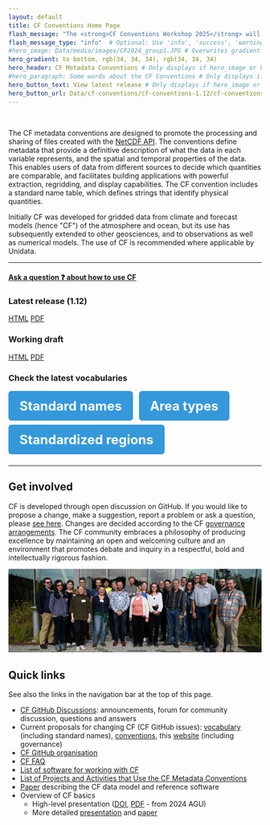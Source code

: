 ```yaml
---
layout: default
title: CF Conventions Home Page
flash_message: "The <strong>CF Conventions Workshop 2025</strong> will be hosted online from 22nd to 25th September. Register <a href='https://forms.gle/UJ6JCiaZzSGndvWu8' target='_blank'><strong>here</strong></a> and view the agenda <a href='https://cfconventions.org/Meetings/2025-Workshop.html' target='_blank'><strong>here</strong></a>."
flash_message_type: "info"  # Optional: Use 'info', 'success', 'warning', or 'error'
#hero_image: Data/media/images/CF2024_group1.JPG # Overwrites gradient if
hero_gradient: to bottom, rgb(34, 34, 34), rgb(34, 34, 34)
hero_header: CF Metadata Conventions # Only displays if hero_image or hero_gradient are provided
#hero_paragraph: Some words about the CF Conventions # Only displays if hero_image or hero_gradient are provided
hero_button_text: View latest release # Only displays if hero_image or hero_gradient are provided
hero_button_url: Data/cf-conventions/cf-conventions-1.12/cf-conventions.html # Only displays if hero_image or hero_gradient are provided
---
```


<br>

The CF metadata conventions are designed to promote the processing and sharing of files created with the [NetCDF API][api].
The conventions define metadata that provide a definitive description of what the data in each variable represents, and the spatial and temporal properties of the data.
This enables users of data from different sources to decide which quantities are comparable, and facilitates building applications with powerful extraction, regridding, and display capabilities.
The CF convention includes a standard name table, which defines strings that identify physical quantities.

Initially CF was developed for gridded data from climate and forecast models (hence "CF") of the atmosphere and ocean, but its use has subsequently extended to other geosciences, and to observations as well as numerical models.
The use of CF is recommended where applicable by Unidata.

---

#### [Ask a question &#x2753; about how to use CF][github_askq]

### Latest release (1.12)  
[HTML][releasedhtml] [PDF][releasedpdf]  

### Working draft  
[HTML][workinghtml] [PDF][workingpdf]

### Check the latest vocabularies

<a href="Data/cf-standard-names/current/build/cf-standard-name-table.html" style="display:inline-block; background-color:#3498db; color:white; padding:14px 22px; border-radius:6px; text-decoration:none; font-weight:bold; font-size:1.6rem; margin-right:8px; margin-bottom:8px;">Standard names</a>
<a href="Data/area-type-table/current/build/area-type-table.html" style="display:inline-block; background-color:#3498db; color:white; padding:14px 22px; border-radius:6px; text-decoration:none; font-weight:bold; font-size:1.6rem; margin-right:8px; margin-bottom:8px;">Area types</a>
<a href="Data/standardized-region-list/standardized-region-list.current.html" style="display:inline-block; background-color:#3498db; color:white; padding:14px 22px; border-radius:6px; text-decoration:none; font-weight:bold; font-size:1.6rem; margin-right:8px; margin-bottom:8px;">Standardized regions</a>

---

## Get involved

CF is developed through open discussion on GitHub.
If you would like to propose a change, make a suggestion, report a problem or ask a question, please [see here][discussion].
Changes are decided according to the CF [governance arrangements][governance].
The CF community embraces a philosophy of producing excellence by maintaining an open and welcoming culture and an environment that promotes debate and inquiry in a respectful, bold and intellectually rigorous fashion.

![CF community at the 2024 conventions workshop](Data/media/images/CF2024_group2_cropped.jpg)

## Quick links

See also the links in the navigation bar at the top of this page.

* [CF GitHub Discussions][github_discussions]: announcements, forum for community discussion, questions and answers
* Current proposals for changing CF (CF GitHub issues): [vocabulary][github_vocabularies] (including standard names), [conventions][github_conventions], this [website][github_website] (including governance)
* [CF GitHub organisation][cf_github]
* [CF FAQ][faq]
* [List of software for working with CF](software.md)
* [List of Projects and Activities that Use the CF Metadata Conventions](projects-activities.md)
* [Paper][cfdmpaper] describing the CF data model and reference software
* Overview of CF basics
  * High-level presentation ([DOI](https://doi.org/10.5281/zenodo.15015065), [PDF](https://zenodo.org/records/15015065/files/2024-12_AGU_CF_OpenSciPrize_presentation.pdf?download=1&preview=1) - from 2024 AGU)
  * More detailed [presentation][viewgraphs] and [paper][article]

[api]: https://www.unidata.ucar.edu/software/netcdf/index.html
[coards]: https://ferret.pmel.noaa.gov/noaa_coop/coop_cdf_profile.html
[viewgraphs]: Data/cf-documents/overview/viewgraphs.pdf
[article]: Data/cf-documents/overview/article.pdf
[discussion]: discussion.md
[governance]: governance.md
[faq]: faq.md
[releasedhtml]: Data/cf-conventions/cf-conventions-1.12/cf-conventions.html
[releasedpdf]: Data/cf-conventions/cf-conventions-1.12/cf-conventions.pdf
[workinghtml]: /cf-conventions/cf-conventions.html
[workingpdf]: /cf-conventions/cf-conventions.pdf
[currentnames]: Data/cf-standard-names/current/build/cf-standard-name-table.html
[areatypes]: Data/area-type-table/current/build/area-type-table.html
[regions]: Data/standardized-region-list/standardized-region-list.current.html
[cfdmpaper]: https://doi.org/10.5194/gmd-10-4619-2017
[github_conventions]: https://github.com/cf-convention/cf-conventions/issues
[github_discuss]: https://github.com/cf-convention/discuss/issues
[github_vocabularies]: https://github.com/cf-convention/vocabularies/issues
[github_website]: https://github.com/cf-convention/cf-convention.github.io/issues
[cf_github]: https://github.com/cf-convention
[github_discussions]: https://github.com/orgs/cf-convention/discussions
[github_askq]: https://github.com/orgs/cf-convention/discussions/new?category=q-a-about-using-cf
